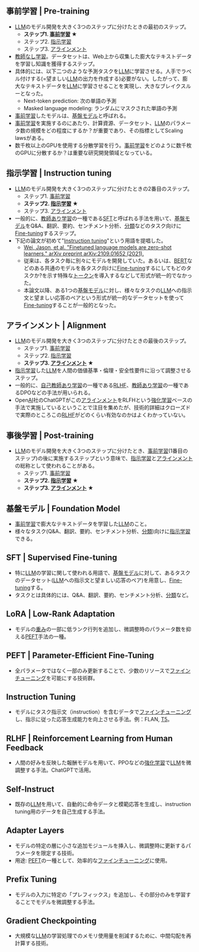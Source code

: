 <!-- 記事URL:https://github.com/takata150802/tech_glossary/blob/main/output/ai/llm-training.md# -->

## 事前学習 | Pre-training<a id="5LqL5YmN5a2m57+SIHwgUHJlLXRyYWluaW5n"></a>

- <a href="https://github.com/takata150802/tech_glossary/blob/main/output/ai/llm.md#5aSn6KaP5qih6KiA6Kqe44Oi44OH44OrfCBMYXJnZSBMYW5ndWFnZSBNb2RlbCB8IExMTQ==">LLM</a>のモデル開発を大きく3つのステップに分けたときの最初のステップ。
  - **ステップ1. <a href="https://github.com/takata150802/tech_glossary/blob/main/output/ai/llm-training.md#5LqL5YmN5a2m57+SIHwgUHJlLXRyYWluaW5n">事前学習</a> ★**
  - ステップ2. <a href="https://github.com/takata150802/tech_glossary/blob/main/output/ai/llm-training.md#5oyH56S65a2m57+SIHwgSW5zdHJ1Y3Rpb24gdHVuaW5n">指示学習</a>
  - ステップ3. <a href="https://github.com/takata150802/tech_glossary/blob/main/output/ai/llm-training.md#44Ki44Op44Kk44Oz44Oh44Oz44OIIHwgQWxpZ25tZW50">アラインメント</a>
- <a href="https://github.com/takata150802/tech_glossary/blob/main/output/ml-overview.md#5pWZ5bir44Gq44GX5a2m57+SIHwgVW5zdXBlcnZpc2VkIExlYXJuaW5n">教師なし学習</a>。データセットは、Web上から収集した膨大なテキストデータを学習し知識を獲得するステップ。
- 具体的には、以下二つのような予測タスクを<a href="https://github.com/takata150802/tech_glossary/blob/main/output/ai/llm.md#5aSn6KaP5qih6KiA6Kqe44Oi44OH44OrfCBMYXJnZSBMYW5ndWFnZSBNb2RlbCB8IExMTQ==">LLM</a>に学習させる。人手でラベル付けする(=望ましい<a href="https://github.com/takata150802/tech_glossary/blob/main/output/ai/llm.md#5aSn6KaP5qih6KiA6Kqe44Oi44OH44OrfCBMYXJnZSBMYW5ndWFnZSBNb2RlbCB8IExMTQ==">LLM</a>の出力を作成する)必要がない。したがって、膨大なテキストデータを<a href="https://github.com/takata150802/tech_glossary/blob/main/output/ai/llm.md#5aSn6KaP5qih6KiA6Kqe44Oi44OH44OrfCBMYXJnZSBMYW5ndWFnZSBNb2RlbCB8IExMTQ==">LLM</a>に学習させることを実現し、大きなブレイクスルーとなった。
  - Next-token prediction: 次の単語の予測
  - Masked language modeling: ランダムにマスクされた単語の予測
- <a href="https://github.com/takata150802/tech_glossary/blob/main/output/ai/llm-training.md#5LqL5YmN5a2m57+SIHwgUHJlLXRyYWluaW5n">事前学習</a>したモデルは、<a href="https://github.com/takata150802/tech_glossary/blob/main/output/ai/llm-training.md#5Z+655uk44Oi44OH44OrIHwgRm91bmRhdGlvbiBNb2RlbA==">基盤モデル</a>と呼ばれる。
- <a href="https://github.com/takata150802/tech_glossary/blob/main/output/ai/llm-training.md#5LqL5YmN5a2m57+SIHwgUHJlLXRyYWluaW5n">事前学習</a>を実施するのにあたり、計算資源、データセット、<a href="https://github.com/takata150802/tech_glossary/blob/main/output/ai/llm.md#5aSn6KaP5qih6KiA6Kqe44Oi44OH44OrfCBMYXJnZSBMYW5ndWFnZSBNb2RlbCB8IExMTQ==">LLM</a>のパラメータ数の規模をどの程度にするか？が重要であり、その指標としてScaling lawsがある。
- 数千枚以上のGPUを使用する分散学習を行う。<a href="https://github.com/takata150802/tech_glossary/blob/main/output/ai/llm-training.md#5LqL5YmN5a2m57+SIHwgUHJlLXRyYWluaW5n">事前学習</a>をどのように数千枚のGPUに分散するか？は重要な研究開発領域となっている。

## 指示学習 | Instruction tuning<a id="5oyH56S65a2m57+SIHwgSW5zdHJ1Y3Rpb24gdHVuaW5n"></a>

- <a href="https://github.com/takata150802/tech_glossary/blob/main/output/ai/llm.md#5aSn6KaP5qih6KiA6Kqe44Oi44OH44OrfCBMYXJnZSBMYW5ndWFnZSBNb2RlbCB8IExMTQ==">LLM</a>のモデル開発を大きく3つのステップに分けたときの2番目のステップ。
  - ステップ1. <a href="https://github.com/takata150802/tech_glossary/blob/main/output/ai/llm-training.md#5LqL5YmN5a2m57+SIHwgUHJlLXRyYWluaW5n">事前学習</a>
  - **ステップ2. <a href="https://github.com/takata150802/tech_glossary/blob/main/output/ai/llm-training.md#5oyH56S65a2m57+SIHwgSW5zdHJ1Y3Rpb24gdHVuaW5n">指示学習</a> ★**
  - ステップ3. <a href="https://github.com/takata150802/tech_glossary/blob/main/output/ai/llm-training.md#44Ki44Op44Kk44Oz44Oh44Oz44OIIHwgQWxpZ25tZW50">アラインメント</a>
- 一般的に、<a href="https://github.com/takata150802/tech_glossary/blob/main/output/ai/deep-learning.md#5pWZ5bir44GC44KK5a2m57+SIHwgU3VwZXJ2aXNlZCBMZWFybmluZw==">教師あり学習</a>の一種である<a href="https://github.com/takata150802/tech_glossary/blob/main/output/ai/llm-training.md#U0ZUIHwgU3VwZXJ2aXNlZCBGaW5lLXR1bmluZw==">SFT</a>と呼ばれる手法を用いて、<a href="https://github.com/takata150802/tech_glossary/blob/main/output/ai/llm-training.md#5Z+655uk44Oi44OH44OrIHwgRm91bmRhdGlvbiBNb2RlbA==">基盤モデル</a>をQ&A、翻訳、要約、センチメント分析、<a href="https://github.com/takata150802/tech_glossary/blob/main/output/ai/ai-general.md#5YiG6aGeIHwgQ2xhc3NpZmljYXRpb24=">分類</a>などのタスク向けに<a href="https://github.com/takata150802/tech_glossary/blob/main/output/ai/deep-learning.md#44OV44Kh44Kk44Oz44OB44Ol44O844OL44Oz44KwIHwgRmluZS10dW5pbmc=">Fine-tuning</a>するステップ。
- 下記の論文が初めて"<a href="https://github.com/takata150802/tech_glossary/blob/main/output/ai/llm-training.md#5oyH56S65a2m57+SIHwgSW5zdHJ1Y3Rpb24gdHVuaW5n">Instruction tuning</a>"という用語を提唱した。
  - <a href="https://arxiv.org/abs/2109.01652"> Wei, Jason, et al. "Finetuned language models are zero-shot learners." arXiv preprint arXiv:2109.01652 (2021). </a>
  - 従来は、各タスク毎に別々にモデルを開発していた。あるいは、<a href="https://github.com/takata150802/tech_glossary/blob/main/output/ml-dl-llm.md#QkVSVCB8IEJpZGlyZWN0aW9uYWwgRW5jb2RlciBSZXByZXNlbnRhdGlvbnMgZnJvbSBUcmFuc2Zvcm1lcnM=">BERT</a>などのある共通のモデルを各タスク向けに<a href="https://github.com/takata150802/tech_glossary/blob/main/output/ai/deep-learning.md#44OV44Kh44Kk44Oz44OB44Ol44O844OL44Oz44KwIHwgRmluZS10dW5pbmc=">Fine-tuning</a>するにしてもどのタスクか?を示す特殊な<a href="https://github.com/takata150802/tech_glossary/blob/main/output/ai/llm.md#44OI44O844Kv44OzIHwgVG9rZW4=">トークン</a>を導入するなどして形式が統一的でなかった。
  - 本論文以降、ある1つの<a href="https://github.com/takata150802/tech_glossary/blob/main/output/ai/llm-training.md#5Z+655uk44Oi44OH44OrIHwgRm91bmRhdGlvbiBNb2RlbA==">基盤モデル</a>に対し、様々なタスクの<a href="https://github.com/takata150802/tech_glossary/blob/main/output/ai/llm.md#5aSn6KaP5qih6KiA6Kqe44Oi44OH44OrfCBMYXJnZSBMYW5ndWFnZSBNb2RlbCB8IExMTQ==">LLM</a>への指示文と望ましい応答のペアという形式が統一的なデータセットを使って<a href="https://github.com/takata150802/tech_glossary/blob/main/output/ai/deep-learning.md#44OV44Kh44Kk44Oz44OB44Ol44O844OL44Oz44KwIHwgRmluZS10dW5pbmc=">Fine-tuning</a>することが一般的となった。

## アラインメント | Alignment<a id="44Ki44Op44Kk44Oz44Oh44Oz44OIIHwgQWxpZ25tZW50"></a>

- <a href="https://github.com/takata150802/tech_glossary/blob/main/output/ai/llm.md#5aSn6KaP5qih6KiA6Kqe44Oi44OH44OrfCBMYXJnZSBMYW5ndWFnZSBNb2RlbCB8IExMTQ==">LLM</a>のモデル開発を大きく3つのステップに分けたときの最後のステップ。
  - ステップ1. <a href="https://github.com/takata150802/tech_glossary/blob/main/output/ai/llm-training.md#5LqL5YmN5a2m57+SIHwgUHJlLXRyYWluaW5n">事前学習</a>
  - ステップ2. <a href="https://github.com/takata150802/tech_glossary/blob/main/output/ai/llm-training.md#5oyH56S65a2m57+SIHwgSW5zdHJ1Y3Rpb24gdHVuaW5n">指示学習</a>
  - **ステップ3. <a href="https://github.com/takata150802/tech_glossary/blob/main/output/ai/llm-training.md#44Ki44Op44Kk44Oz44Oh44Oz44OIIHwgQWxpZ25tZW50">アラインメント</a> ★**
- <a href="https://github.com/takata150802/tech_glossary/blob/main/output/ai/llm-training.md#5oyH56S65a2m57+SIHwgSW5zdHJ1Y3Rpb24gdHVuaW5n">指示学習</a>した<a href="https://github.com/takata150802/tech_glossary/blob/main/output/ai/llm.md#5aSn6KaP5qih6KiA6Kqe44Oi44OH44OrfCBMYXJnZSBMYW5ndWFnZSBNb2RlbCB8IExMTQ==">LLM</a>を人間の価値基準・倫理・安全性要件に沿って調整させるステップ。
- 一般的に、<a href="https://github.com/takata150802/tech_glossary/blob/main/output/ai/deep-learning.md#6Ieq5bex5pWZ5bir44GC44KK5a2m57+SIHwgU2VsZi1zdXBlcnZpc2VkIExlYXJuaW5n">自己教師あり学習</a>の一種である<a href="https://github.com/takata150802/tech_glossary/blob/main/output/ai/llm-training.md#UkxIRiB8IFJlaW5mb3JjZW1lbnQgTGVhcm5pbmcgZnJvbSBIdW1hbiBGZWVkYmFjaw==">RLHF</a>、<a href="https://github.com/takata150802/tech_glossary/blob/main/output/ai/deep-learning.md#5pWZ5bir44GC44KK5a2m57+SIHwgU3VwZXJ2aXNlZCBMZWFybmluZw==">教師あり学習</a>の一種であるDPOなどの手法が用いられる。
- Open<a href="https://github.com/takata150802/tech_glossary/blob/main/output/ai/ai-general.md#5Lq65bel55+l6IO9IHwgQXJ0aWZpY2lhbCBJbnRlbGxpZ2VuY2UgfCBBSQ==">AI</a>社のChatGPTがこの<a href="https://github.com/takata150802/tech_glossary/blob/main/output/ai/llm-training.md#44Ki44Op44Kk44Oz44Oh44Oz44OIIHwgQWxpZ25tZW50">アラインメント</a>をRLFHという<a href="https://github.com/takata150802/tech_glossary/blob/main/output/ai/ai-general.md#5by35YyW5a2m57+SIHwgUmVpbmZvcmNlbWVudCBMZWFybmluZw==">強化学習</a>ベースの手法で実施しているということで注目を集めたが、技術的詳細はクローズドで実際のところこの<a href="https://github.com/takata150802/tech_glossary/blob/main/output/ai/llm-training.md#UkxIRiB8IFJlaW5mb3JjZW1lbnQgTGVhcm5pbmcgZnJvbSBIdW1hbiBGZWVkYmFjaw==">RLHF</a>がどのくらい有効なのかはよくわかっていない。

## 事後学習 | Post-training<a id="5LqL5b6M5a2m57+SIHwgUG9zdC10cmFpbmluZw=="></a>

- <a href="https://github.com/takata150802/tech_glossary/blob/main/output/ai/llm.md#5aSn6KaP5qih6KiA6Kqe44Oi44OH44OrfCBMYXJnZSBMYW5ndWFnZSBNb2RlbCB8IExMTQ==">LLM</a>のモデル開発を大きく3つのステップに分けたとき、<a href="https://github.com/takata150802/tech_glossary/blob/main/output/ai/llm-training.md#5LqL5YmN5a2m57+SIHwgUHJlLXRyYWluaW5n">事前学習</a>(1番目のステップ)の後に実施するステップという意味で、<a href="https://github.com/takata150802/tech_glossary/blob/main/output/ai/llm-training.md#5oyH56S65a2m57+SIHwgSW5zdHJ1Y3Rpb24gdHVuaW5n">指示学習</a>と<a href="https://github.com/takata150802/tech_glossary/blob/main/output/ai/llm-training.md#44Ki44Op44Kk44Oz44Oh44Oz44OIIHwgQWxpZ25tZW50">アラインメント</a>の総称として使われることがある。
  - ステップ1. <a href="https://github.com/takata150802/tech_glossary/blob/main/output/ai/llm-training.md#5LqL5YmN5a2m57+SIHwgUHJlLXRyYWluaW5n">事前学習</a>
  - **ステップ2. <a href="https://github.com/takata150802/tech_glossary/blob/main/output/ai/llm-training.md#5oyH56S65a2m57+SIHwgSW5zdHJ1Y3Rpb24gdHVuaW5n">指示学習</a> ★**
  - **ステップ3. <a href="https://github.com/takata150802/tech_glossary/blob/main/output/ai/llm-training.md#44Ki44Op44Kk44Oz44Oh44Oz44OIIHwgQWxpZ25tZW50">アラインメント</a> ★**

## 基盤モデル | Foundation Model<a id="5Z+655uk44Oi44OH44OrIHwgRm91bmRhdGlvbiBNb2RlbA=="></a>

- <a href="https://github.com/takata150802/tech_glossary/blob/main/output/ai/llm-training.md#5LqL5YmN5a2m57+SIHwgUHJlLXRyYWluaW5n">事前学習</a>で膨大なテキストデータを学習した<a href="https://github.com/takata150802/tech_glossary/blob/main/output/ai/llm.md#5aSn6KaP5qih6KiA6Kqe44Oi44OH44OrfCBMYXJnZSBMYW5ndWFnZSBNb2RlbCB8IExMTQ==">LLM</a>のこと。
- 様々なタスク(Q&A、翻訳、要約、センチメント分析、<a href="https://github.com/takata150802/tech_glossary/blob/main/output/ai/ai-general.md#5YiG6aGeIHwgQ2xhc3NpZmljYXRpb24=">分類</a>)向けに<a href="https://github.com/takata150802/tech_glossary/blob/main/output/ai/llm-training.md#5oyH56S65a2m57+SIHwgSW5zdHJ1Y3Rpb24gdHVuaW5n">指示学習</a>できる。

## SFT | Supervised Fine-tuning<a id="U0ZUIHwgU3VwZXJ2aXNlZCBGaW5lLXR1bmluZw=="></a>

- 特に<a href="https://github.com/takata150802/tech_glossary/blob/main/output/ai/llm.md#5aSn6KaP5qih6KiA6Kqe44Oi44OH44OrfCBMYXJnZSBMYW5ndWFnZSBNb2RlbCB8IExMTQ==">LLM</a>の学習に関して使われる用語で、<a href="https://github.com/takata150802/tech_glossary/blob/main/output/ai/llm-training.md#5Z+655uk44Oi44OH44OrIHwgRm91bmRhdGlvbiBNb2RlbA==">基盤モデル</a>に対して、あるタスクのデータセット(<a href="https://github.com/takata150802/tech_glossary/blob/main/output/ai/llm.md#5aSn6KaP5qih6KiA6Kqe44Oi44OH44OrfCBMYXJnZSBMYW5ndWFnZSBNb2RlbCB8IExMTQ==">LLM</a>への指示文と望ましい応答のペア)を用意し、<a href="https://github.com/takata150802/tech_glossary/blob/main/output/ai/deep-learning.md#44OV44Kh44Kk44Oz44OB44Ol44O844OL44Oz44KwIHwgRmluZS10dW5pbmc=">Fine-tuning</a>する。
- タスクとは具体的には、Q&A、翻訳、要約、センチメント分析、<a href="https://github.com/takata150802/tech_glossary/blob/main/output/ai/ai-general.md#5YiG6aGeIHwgQ2xhc3NpZmljYXRpb24=">分類</a>など。

## LoRA | Low-Rank Adaptation<a id="TG9SQSB8IExvdy1SYW5rIEFkYXB0YXRpb24="></a>

- モデルの<a href="https://github.com/takata150802/tech_glossary/blob/main/output/ai/deep-learning.md#6YeN44G/IHwg6YeN44G/44OR44Op44Oh44O844K/IHwgV2VpZ2h0IHwgV2VpZ2h0IFBhcmFtZXRlcg==">重み</a>の一部に低ランク行列を追加し、微調整時のパラメータ数を抑える<a href="https://github.com/takata150802/tech_glossary/blob/main/output/ai/llm-training.md#UEVGVCB8IFBhcmFtZXRlci1FZmZpY2llbnQgRmluZS1UdW5pbmc=">PEFT</a>手法の一種。

## PEFT | Parameter-Efficient Fine-Tuning<a id="UEVGVCB8IFBhcmFtZXRlci1FZmZpY2llbnQgRmluZS1UdW5pbmc="></a>

- 全パラメータではなく一部のみ更新することで、少数のリソースで<a href="https://github.com/takata150802/tech_glossary/blob/main/output/ai/deep-learning.md#44OV44Kh44Kk44Oz44OB44Ol44O844OL44Oz44KwIHwgRmluZS10dW5pbmc=">ファインチューニング</a>を可能にする技術群。

## Instruction Tuning<a id="SW5zdHJ1Y3Rpb24gVHVuaW5n"></a>

- モデルにタスク指示文（instruction）を含むデータで<a href="https://github.com/takata150802/tech_glossary/blob/main/output/ai/deep-learning.md#44OV44Kh44Kk44Oz44OB44Ol44O844OL44Oz44KwIHwgRmluZS10dW5pbmc=">ファインチューニング</a>し、指示に従った応答生成能力を向上させる手法。例：FLAN, <a href="https://github.com/takata150802/tech_glossary/blob/main/output/ml-dl-llm.md#VDUgfCBUZXh0LVRvLVRleHQgVHJhbnNmZXIgVHJhbnNmb3JtZXI=">T5</a>。

## RLHF | Reinforcement Learning from Human Feedback<a id="UkxIRiB8IFJlaW5mb3JjZW1lbnQgTGVhcm5pbmcgZnJvbSBIdW1hbiBGZWVkYmFjaw=="></a>

- 人間の好みを反映した報酬モデルを用いて、PPOなどの<a href="https://github.com/takata150802/tech_glossary/blob/main/output/ai/ai-general.md#5by35YyW5a2m57+SIHwgUmVpbmZvcmNlbWVudCBMZWFybmluZw==">強化学習</a>で<a href="https://github.com/takata150802/tech_glossary/blob/main/output/ai/llm.md#5aSn6KaP5qih6KiA6Kqe44Oi44OH44OrfCBMYXJnZSBMYW5ndWFnZSBNb2RlbCB8IExMTQ==">LLM</a>を微調整する手法。ChatGPTで活用。

## Self-Instruct<a id="U2VsZi1JbnN0cnVjdA=="></a>

- 既存の<a href="https://github.com/takata150802/tech_glossary/blob/main/output/ai/llm.md#5aSn6KaP5qih6KiA6Kqe44Oi44OH44OrfCBMYXJnZSBMYW5ndWFnZSBNb2RlbCB8IExMTQ==">LLM</a>を用いて、自動的に命令データと模範応答を生成し、instruction tuning用のデータを自己生成する手法。

## Adapter Layers<a id="QWRhcHRlciBMYXllcnM="></a>

- モデルの特定の層に小さな追加モジュールを挿入し、微調整時に更新するパラメータを限定する技術。
- 用途: <a href="https://github.com/takata150802/tech_glossary/blob/main/output/ai/llm-training.md#UEVGVCB8IFBhcmFtZXRlci1FZmZpY2llbnQgRmluZS1UdW5pbmc=">PEFT</a>の一種として、効率的な<a href="https://github.com/takata150802/tech_glossary/blob/main/output/ai/deep-learning.md#44OV44Kh44Kk44Oz44OB44Ol44O844OL44Oz44KwIHwgRmluZS10dW5pbmc=">ファインチューニング</a>に使用。

## Prefix Tuning<a id="UHJlZml4IFR1bmluZw=="></a>

- モデルの入力に特定の「プレフィックス」を追加し、その部分のみを学習することでモデルを微調整する手法。

## Gradient Checkpointing<a id="R3JhZGllbnQgQ2hlY2twb2ludGluZw=="></a>

- 大規模な<a href="https://github.com/takata150802/tech_glossary/blob/main/output/ai/llm.md#5aSn6KaP5qih6KiA6Kqe44Oi44OH44OrfCBMYXJnZSBMYW5ndWFnZSBNb2RlbCB8IExMTQ==">LLM</a>の学習処理でのメモリ使用量を削減するために、中間勾配を再計算する技術。
